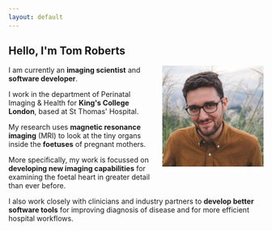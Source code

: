```yaml
---
layout: default
---
```


## Hello, I'm Tom Roberts

<img src="assets/tom-roberts-photo1.jpg"
    alt="Tom Roberts photograph"
    style="float: right; margin-left: 15px; margin-bottom: 15px;"
    width=200px />

I am currently an **imaging scientist** and **software developer**.

I work in the department of Perinatal Imaging & Health for **King's College London**, based at St Thomas' Hospital.

My research uses **magnetic resonance imaging** (MRI) to look at the tiny organs inside the **foetuses** of pregnant mothers.

More specifically, my work is focussed on **developing new imaging capabilities** for examining the foetal heart in greater detail than ever before.

I also work closely with clinicians and industry partners to **develop better software tools** for improving diagnosis of disease and for more efficient hospital workflows.

<br />